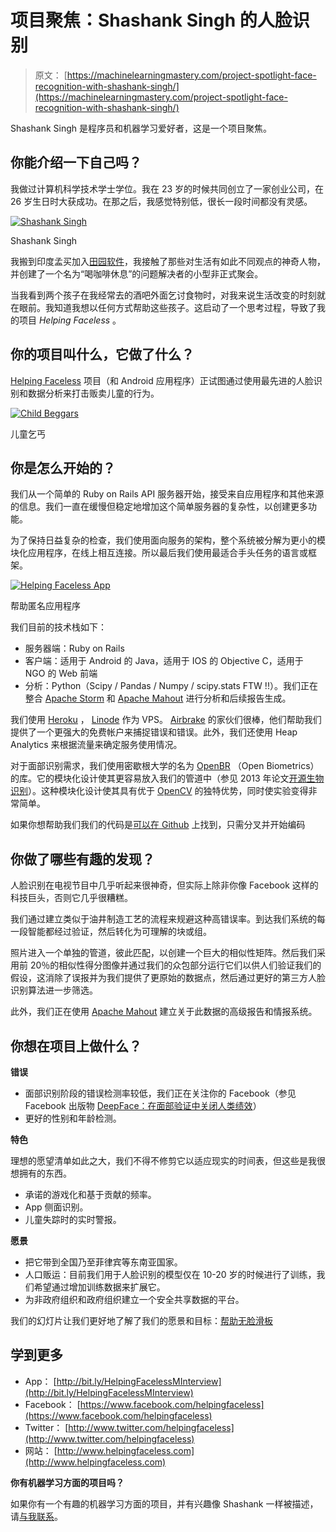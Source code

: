 # 项目聚焦：Shashank Singh 的人脸识别

> 原文： [https://machinelearningmastery.com/project-spotlight-face-recognition-with-shashank-singh/](https://machinelearningmastery.com/project-spotlight-face-recognition-with-shashank-singh/)

Shashank Singh 是程序员和机器学习爱好者，这是一个项目聚焦。

## 你能介绍一下自己吗？

我做过计算机科学技术学士学位。我在 23 岁的时候共同创立了一家创业公司，在 26 岁生日时大获成功。在那之后，我感觉特别低，很长一段时间都没有灵感。

[![Shashank Singh](img/5c3a9a14d80e94f1a0d9a8425aedf533.jpg)](https://3qeqpr26caki16dnhd19sv6by6v-wpengine.netdna-ssl.com/wp-content/uploads/2014/04/Shashank-Singh.jpg)

Shashank Singh

我搬到印度孟买加入[田园软件](http://www.idyllic-software.com/)，我接触了那些对生活有如此不同观点的神奇人物，并创建了一个名为“喝咖啡休息”的问题解决者的小型非正式聚会。

当我看到两个孩子在我经常去的酒吧外面乞讨食物时，对我来说生活改变的时刻就在眼前。我知道我想以任何方式帮助这些孩子。这启动了一个思考过程，导致了我的项目 _Helping Faceless_ 。

## 你的项目叫什么，它做了什么？

[Helping Faceless](http://www.helpingfaceless.com/) 项目（和 Android 应用程序）正试图通过使用最先进的人脸识别和数据分析来打击贩卖儿童的行为。

[![Child Beggars](img/aa27e439b1022c484c6a7b8fbdce34ea.jpg)](https://3qeqpr26caki16dnhd19sv6by6v-wpengine.netdna-ssl.com/wp-content/uploads/2014/04/child-beggers.jpg)

儿童乞丐

## 你是怎么开始的？

我们从一个简单的 Ruby on Rails API 服务器开始，接受来自应用程序和其他来源的信息。我们一直在缓慢但稳定地增加这个简单服务器的复杂性，以创建更多功能。

为了保持日益复杂的检查，我们使用面向服务的架构，整个系统被分解为更小的模块化应用程序，在线上相互连接。所以最后我们使用最适合手头任务的语言或框架。

[![Helping Faceless App](img/416db4700e98f262ccea58d47a8fd149.jpg)](https://3qeqpr26caki16dnhd19sv6by6v-wpengine.netdna-ssl.com/wp-content/uploads/2014/04/helping-faceless-app.jpg)

帮助匿名应用程序

我们目前的技术栈如下：

*   服务器端：Ruby on Rails
*   客户端：适用于 Android 的 Java，适用于 IOS 的 Objective C，适用于 NGO 的 Web 前端
*   分析：Python（Scipy / Pandas / Numpy / scipy.stats FTW !!）。我们正在整合 [Apache Storm](http://storm.incubator.apache.org/) 和 [Apache Mahout](https://mahout.apache.org/) 进行分析和后续报告生成。

我们使用 [Heroku](https://www.heroku.com/) ， [Linode](https://www.linode.com) 作为 VPS。 [Airbrake](https://airbrake.io/) 的家伙们很棒，他们帮助我们提供了一个更强大的免费帐户来捕捉错误和错误。此外，我们还使用 Heap Analytics 来根据流量来确定服务使用情况。

对于面部识别需求，我们使用密歇根大学的名为 [OpenBR](http://openbiometrics.org/) （Open Biometrics）的库。它的模块化设计使其更容易放入我们的管道中（参见 2013 年论文[开源生物识别](http://openbiometrics.org/publications/klontz2013open.pdf)）。这种模块化设计使其具有优于 [OpenCV](http://opencv.org/) 的独特优势，同时使实验变得非常简单。

如果你想帮助我们我们的代码是[可以在 Github](https://github.com/shashanksingh/face_rec_server) 上找到，只需分叉并开始编码

## 你做了哪些有趣的发现？

人脸识别在电视节目中几乎听起来很神奇，但实际上除非你像 Facebook 这样的科技巨头，否则它几乎很糟糕。

我们通过建立类似于油井制造工艺的流程来规避这种高错误率。到达我们系统的每一段智能都经过验证，然后转化为可理解的块或组。

照片进入一个单独的管道，彼此匹配，以创建一个巨大的相似性矩阵。然后我们采用前 20％的相似性得分图像并通过我们的众包部分运行它们以供人们验证我们的假设，这消除了误报并为我们提供了更原始的数据点，然后通过更好的第三方人脸识别算法进一步筛选。

此外，我们正在使用 [Apache Mahout](https://mahout.apache.org/) 建立关于此数据的高级报告和情报系统。

## 你想在项目上做什么？

**错误**

*   面部识别阶段的错误检测率较低，我们正在关注你的 Facebook（参见 Facebook 出版物 [DeepFace：在面部验证中关闭人类绩效](https://www.facebook.com/publications/546316888800776/)）[
    ](https://www.facebook.com/publications/546316888800776/)
*   更好的性别和年龄检测。

**特色**

理想的愿望清单如此之大，我们不得不修剪它以适应现实的时间表，但这些是我很想拥有的东西。

*   承诺的游戏化和基于贡献的频率。
*   App 侧面识别。
*   儿童失踪时的实时警报。

**愿景**

*   把它带到全国乃至菲律宾等东南亚国家。
*   人口贩运：目前我们用于人脸识别的模型仅在 10-20 岁的时候进行了训练，我们希望通过增加训练数据来扩展它。
*   为非政府组织和政府组织建立一个安全共享数据的平台。

我们的幻灯片让我们更好地了解了我们的愿景和目标：[帮助无脸滑板](http://www.haikudeck.com/helping-faceless-education-presentation-98L1RQtn2X)

## 学到更多

*   App： [http://bit.ly/HelpingFacelessMInterview](http://bit.ly/HelpingFacelessMInterview)
*   Facebook： [https://www.facebook.com/helpingfaceless](https://www.facebook.com/helpingfaceless)
*   Twitter： [http://www.twitter.com/helpingfaceless](http://www.twitter.com/helpingfaceless)
*   网站： [http://www.helpingfaceless.com](http://www.helpingfaceless.com)

**你有机器学习方面的项目吗？**

如果你有一个有趣的机器学习方面的项目，并有兴趣像 Shashank 一样被描述，请[与我联系](http://machinelearningmastery.com/contact/ "Contact")。